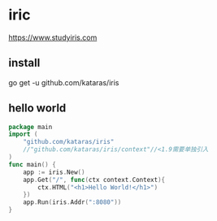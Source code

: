 # iric

<https://www.studyiris.com>

## install

go get -u github.com/kataras/iris

## hello world

```go
package main
import (
    "github.com/kataras/iris"
    //"github.com/kataras/iris/context"//<1.9需要单独引入
)
func main() {
    app := iris.New()
    app.Get("/", func(ctx context.Context){
        ctx.HTML("<h1>Hello World!</h1>")
    })
    app.Run(iris.Addr(":8080"))
}
```